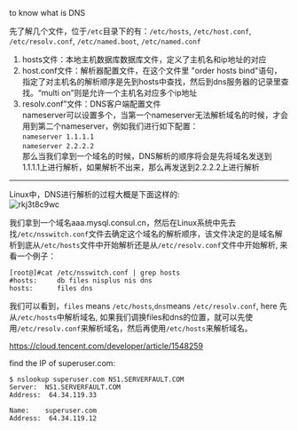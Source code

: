 to know what is DNS

 先了解几个文件，位于`/etc`目录下的有：`/etc/hosts`, `/etc/host.conf`, `/etc/resolv.conf`, `/etc/named.boot`, `/etc/named.conf`
 
 1. hosts文件：本地主机数据库数据库文件，定义了主机名和ip地址的对应
 2. host.conf文件：解析器配置文件，在这个文件里 "order hosts bind"语句，指定了对主机名的解析顺序是先到hosts中查找，然后到dns服务器的记录里查找。“multi on”则是允许一个主机名对应多个ip地址
 3. resolv.conf”文件：DNS客户端配置文件  
nameserver可以设置多个，当第一个nameserver无法解析域名的时候，才会用到第二个nameserver，例如我们进行如下配置：  
`nameserver 1.1.1.1`  
`nameserver 2.2.2.2`  
那么当我们拿到一个域名的时候，DNS解析的顺序将会是先将域名发送到1.1.1.1上进行解析，如果解析不出来，那么再发送到2.2.2.2上进行解析

-----

Linux中，DNS进行解析的过程大概是下面这样的:  
  ![rkj3t8c9wc](../media/rkj3t8c9wc-394078500.png)

我们拿到一个域名aaa.mysql.consul.cn，然后在Linux系统中先去找`/etc/nsswitch.conf`文件去确定这个域名的解析顺序，该文件决定的是域名解析到底从`/etc/hosts`文件中开始解析还是从`/etc/resolv.conf`文件中开始解析, 来看一个例子：
```
[root@]#cat /etc/nsswitch.conf | grep hosts
#hosts:     db files nisplus nis dns
hosts:      files dns
```
我们可以看到，`files` means `/etc/hosts`,`dns`means `/etc/resolv.conf`, here 先从`/etc/hosts`中解析域名, 如果我们调换files和dns的位置，就可以先使用`/etc/resolv.conf`来解析域名，然后再使用`/etc/hosts`来解析域名。


https://cloud.tencent.com/developer/article/1548259

find the IP of superuser.com:
```
$ nslookup superuser.com NS1.SERVERFAULT.COM
Server:  NS1.SERVERFAULT.COM
Address:  64.34.119.33

Name:    superuser.com
Address:  64.34.119.12
```
